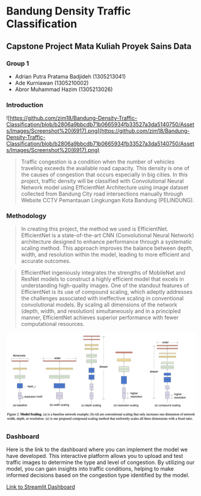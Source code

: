# Bandung Density Traffic Classification

## Capstone Project Mata Kuliah Proyek Sains Data

### Group 1
- Adrian Putra Pratama Badjideh (1305213041)
- Ade Kurniawan (1305210002)
- Abror Muhammad Hazim (1305213026)

### Introduction
![https://github.com/zim18/Bandung-Density-Traffic-Classification/blob/b2806a9bbcdb71b0665934fb33527a3da5140750/Assets/Images/Screenshot%20(6917).png](https://github.com/zim18/Bandung-Density-Traffic-Classification/blob/b2806a9bbcdb71b0665934fb33527a3da5140750/Assets/Images/Screenshot%20(6917).png)
> Traffic congestion is a condition when the number of vehicles traveling exceeds the available road capacity. This density is one of the causes of congestion that occurs especially in big cities. In this project, traffic density will be classified with Convolutional Neural Network model using EfficientNet Architecture using image dataset collected from Bandung City road intersections manually through Website CCTV Pemantauan Lingkungan Kota Bandung (PELINDUNG).

### Methodology
> In creating this project, the method we used is EfficientNet. EfficientNet is a state-of-the-art CNN (Convolutional Neural Network) architecture designed to enhance performance through a systematic scaling method. This approach improves the balance between depth, width, and resolution within the model, leading to more efficient and accurate outcomes.

> EfficientNet ingeniously integrates the strengths of MobileNet and ResNet models to construct a highly efficient model that excels in understanding high-quality images. One of the standout features of EfficientNet is its use of compound scaling, which adeptly addresses the challenges associated with ineffective scaling in conventional convolutional models. By scaling all dimensions of the network (depth, width, and resolution) simultaneously and in a principled manner, EfficientNet achieves superior performance with fewer computational resources.

![Assets/Images/EfficientNet architecture.png](https://github.com/zim18/Bandung-Density-Traffic-Classification/blob/5c683b13ee20ec3a82dab1f4042478b060f43503/Assets/Images/EfficientNet%20architecture.png)

### Dashboard
Here is the link to the dashboard where you can implement the model we have developed. This interactive platform allows you to upload and test traffic images to determine the type and level of congestion. By utilizing our model, you can gain insights into traffic conditions, helping to make informed decisions based on the congestion type identified by the model.

[Link to Streamlit Dashboard](https://bandung-density-traffic-classification-obs895fj6t6ttf2rakkvtx.streamlit.app/)
